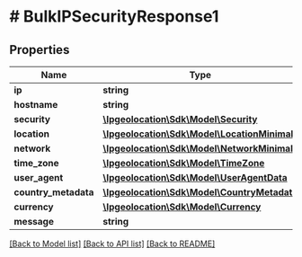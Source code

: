 # # BulkIPSecurityResponse1

## Properties

Name | Type | Description | Notes
------------ | ------------- | ------------- | -------------
**ip** | **string** |  | [optional]
**hostname** | **string** |  | [optional]
**security** | [**\Ipgeolocation\Sdk\\Model\Security**](Security.md) |  | [optional]
**location** | [**\Ipgeolocation\Sdk\\Model\LocationMinimal**](LocationMinimal.md) |  | [optional]
**network** | [**\Ipgeolocation\Sdk\\Model\NetworkMinimal**](NetworkMinimal.md) |  | [optional]
**time_zone** | [**\Ipgeolocation\Sdk\\Model\TimeZone**](TimeZone.md) |  | [optional]
**user_agent** | [**\Ipgeolocation\Sdk\\Model\UserAgentData**](UserAgentData.md) |  | [optional]
**country_metadata** | [**\Ipgeolocation\Sdk\\Model\CountryMetadata**](CountryMetadata.md) |  | [optional]
**currency** | [**\Ipgeolocation\Sdk\\Model\Currency**](Currency.md) |  | [optional]
**message** | **string** |  | [optional]

[[Back to Model list]](../../README.md#models) [[Back to API list]](../../README.md#endpoints) [[Back to README]](../../README.md)
